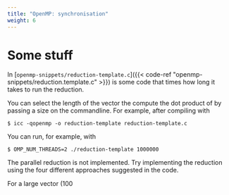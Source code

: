 ```yaml
---
title: "OpenMP: synchronisation"
weight: 6
---
```


# Some stuff


In [`openmp-snippets/reduction-template.c`]({{< code-ref
"openmp-snippets/reduction.template.c" >}}) is some code that times
how long it takes to run the reduction.

You can select the length of the vector the compute the dot product of
by passing a size on the commandline. For example, after compiling with

```
$ icc -qopenmp -o reduction-template reduction-template.c
```

You can run, for example, with
```
$ OMP_NUM_THREADS=2 ./reduction-template 1000000
```

The parallel reduction is not implemented. Try implementing the
reduction using the four different approaches suggested in the code.

For a large vector (100
